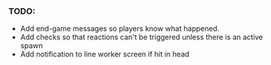 ### TODO:

- Add end-game messages so players know what happened.
- Add checks so that reactions can't be triggered unless there is an active spawn
- Add notification to line worker screen if hit in head
